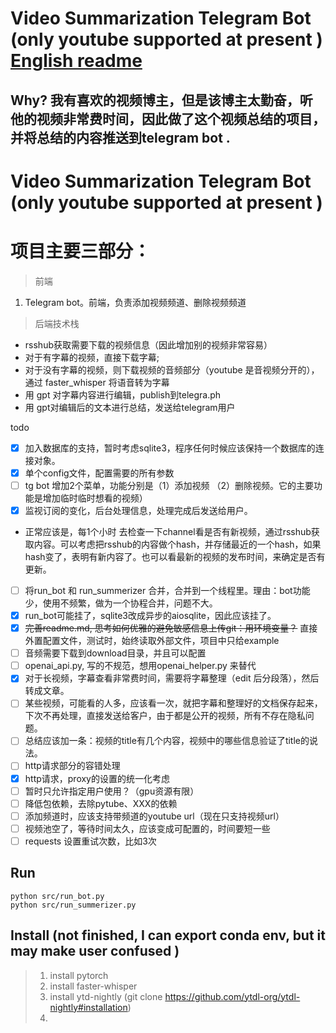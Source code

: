 #  Video Summarization Telegram Bot (only youtube supported at present ) [English readme](readme.md) 
## Why?  我有喜欢的视频博主，但是该博主太勤奋，听他的视频非常费时间，因此做了这个视频总结的项目，并将总结的内容推送到telegram bot .

# Video Summarization Telegram Bot (only youtube supported at present )
# 项目主要三部分：
> 前端
1. Telegram bot。前端，负责添加视频频道、删除视频频道
> 后端技术栈
- rsshub获取需要下载的视频信息（因此增加别的视频非常容易）
- 对于有字幕的视频，直接下载字幕; 
- 对于没有字幕的视频，则下载视频的音频部分（youtube 是音视频分开的），通过 faster_whisper 将语音转为字幕
- 用 gpt 对字幕内容进行编辑，publish到telegra.ph 
- 用 gpt对编辑后的文本进行总结，发送给telegram用户

todo 
- [x] 加入数据库的支持，暂时考虑sqlite3，程序任何时候应该保持一个数据库的连接对象。
- [x] 单个config文件，配置需要的所有参数
- [ ] tg bot 增加2个菜单，功能分别是（1）添加视频 （2）删除视频。它的主要功能是增加临时临时想看的视频）
- [x] 监视订阅的变化，后台处理信息，处理完成后发送给用户。
* 正常应该是，每1个小时 去检查一下channel看是否有新视频，通过rsshub获取内容。可以考虑把rsshub的内容做个hash，并存储最近的一个hash，如果hash变了，表明有新内容了。也可以看最新的视频的发布时间，来确定是否有更新。
- [ ] 将run_bot 和 run_summerizer 合并，合并到一个线程里。理由：bot功能少，使用不频繁，做为一个协程合并，问题不大。
- [x] run_bot可能挂了，sqlite3改成异步的aiosqlite，因此应该挂了。
- [x] ~~完善readme.md, 思考如何优雅的避免敏感信息上传git：用环境变量？~~ 直接外置配置文件，测试时，始终读取外部文件，项目中只给example
- [ ] 音频需要下载到download目录，并且可以配置
- [ ] openai_api.py, 写的不规范，想用openai_helper.py 来替代
- [x] 对于长视频，字幕查看非常费时间，需要将字幕整理（edit 后分段落），然后转成文章。
- [ ] 某些视频，可能看的人多，应该看一次，就把字幕和整理好的文档保存起来，下次不再处理，直接发送给客户，由于都是公开的视频，所有不存在隐私问题。
- [ ] 总结应该加一条：视频的title有几个内容，视频中的哪些信息验证了title的说法。
- [ ] http请求部分的容错处理
- [x] http请求，proxy的设置的统一化考虑
- [ ] 暂时只允许指定用户使用？（gpu资源有限）
- [ ] 降低包依赖，去除pytube、XXX的依赖
- [ ] 添加频道时，应该支持带频道的youtube url（现在只支持视频url）
- [ ] 视频池空了，等待时间太久，应该变成可配置的，时间要短一些
- [ ] requests 设置重试次数，比如3次

## Run
    python src/run_bot.py
    python src/run_summerizer.py

## Install  (not finished, I can export conda env, but it may make user confused )
> 1. install pytorch
> 2. install faster-whisper
> 3. install ytd-nightly (git clone  https://github.com/ytdl-org/ytdl-nightly#installation)
> 4. 